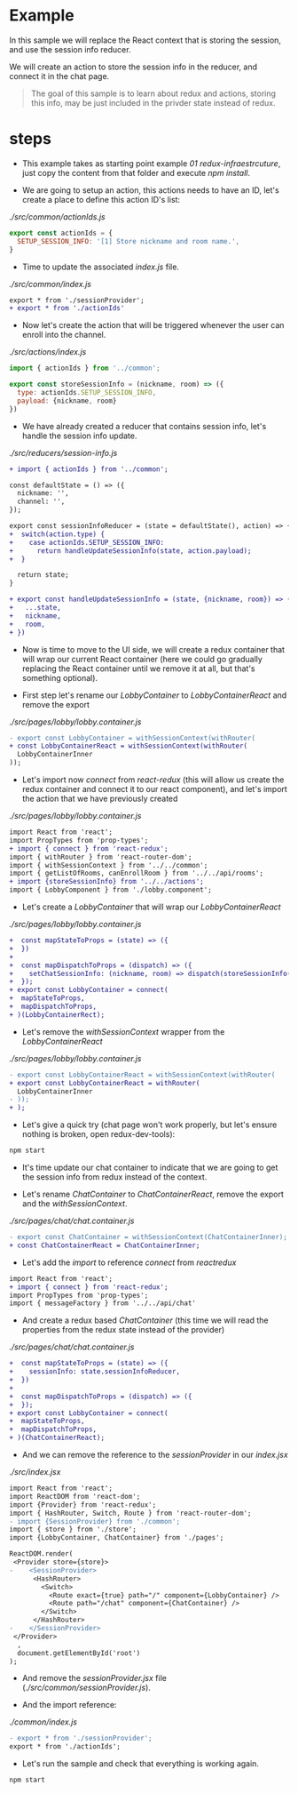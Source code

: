 # Example

In this sample we will replace the React context that is storing the session, and use the session info reducer.

We will create an action to store the session info in the reducer, and connect it in the chat page.

> The goal of this sample is to learn about redux and actions, storing this info, may be just included 
in the privder state instead of redux.

# steps

- This example takes as starting point example _01 redux-infraestrcuture_, just copy the content from that folder and execute _npm install_.

- We are going to setup an action, this actions needs to have an ID, let's create a place to define this action ID's list:

_./src/common/actionIds.js_

```javascript
export const actionIds = {
  SETUP_SESSION_INFO: '[1] Store nickname and room name.',
}
```

- Time to update the associated _index.js_ file.

_./src/common/index.js_

```diff
export * from './sessionProvider';
+ export * from './actionIds'
```

- Now let's create the action that will be triggered whenever the user can enroll into the channel.

_./src/actions/index.js_

```javascript
import { actionIds } from '../common';

export const storeSessionInfo = (nickname, room) => ({
  type: actionIds.SETUP_SESSION_INFO,
  payload: {nickname, room}
})
```

- We have already created a reducer that contains session info, let's handle the session info 
update.

_./src/reducers/session-info.js_

```diff
+ import { actionIds } from '../common';

const defaultState = () => ({
  nickname: '',
  channel: '',
});

export const sessionInfoReducer = (state = defaultState(), action) => {
+  switch(action.type) {
+    case actionIds.SETUP_SESSION_INFO:
+      return handleUpdateSessionInfo(state, action.payload);
+  }

  return state;
}

+ export const handleUpdateSessionInfo = (state, {nickname, room}) => ({
+   ...state,
+   nickname,
+   room,
+ })
```

- Now is time to move to the UI side, we will create a redux container that will wrap
our current React container (here we could go gradually replacing the React container
until we remove it at all, but that's something optional).

- First step let's rename our _LobbyContainer_ to _LobbyContainerReact_ and remove the export

_./src/pages/lobby/lobby.container.js_

```diff
- export const LobbyContainer = withSessionContext(withRouter(
+ const LobbyContainerReact = withSessionContext(withRouter(  
  LobbyContainerInner
));
```

- Let's import now _connect_ from _react-redux_ (this will allow us create the redux container and connect it to
our react component), and let's import the action that we have previously created

_./src/pages/lobby/lobby.container.js_

```diff
import React from 'react';
import PropTypes from 'prop-types';
+ import { connect } from 'react-redux';
import { withRouter } from 'react-router-dom';
import { withSessionContext } from '../../common';
import { getListOfRooms, canEnrollRoom } from '../../api/rooms';
+ import {storeSessionInfo} from '../../actions';
import { LobbyComponent } from './lobby.component';
```

- Let's create a _LobbyContainer_ that will wrap our _LobbyContainerReact_ 

_./src/pages/lobby/lobby.container.js_

```diff
+  const mapStateToProps = (state) => ({
+  })
+
+  const mapDispatchToProps = (dispatch) => ({
+    setChatSessionInfo: (nickname, room) => dispatch(storeSessionInfo(nickname, room)),
+  });
+ export const LobbyContainer = connect(
+  mapStateToProps,
+  mapDispatchToProps,
+ )(LobbyContainerRect);
```

- Let's remove the _withSessionContext_  wrapper from the _LobbyContainerReact_

_./src/pages/lobby/lobby.container.js_

```diff
- export const LobbyContainerReact = withSessionContext(withRouter(
+ export const LobbyContainerReact = withRouter(
  LobbyContainerInner
- ));
+ );
```

- Let's give a quick try (chat page won't work properly, but let's ensure nothing is broken, open redux-dev-tools):

```bash
npm start
```

- It's time update our chat container to indicate that we are going to get the session info from 
redux instead of the context.

- Let's rename _ChatContainer_ to _ChatContainerReact_, remove the export and the _withSessionContext_.

_./src/pages/chat/chat.container.js_

```diff
- export const ChatContainer = withSessionContext(ChatContainerInner);
+ const ChatContainerReact = ChatContainerInner;
```

- Let's add the _import_ to reference _connect_ from _reactredux_

```diff
import React from 'react';
+ import { connect } from 'react-redux';
import PropTypes from 'prop-types';
import { messageFactory } from '../../api/chat'
```

- And create a redux based _ChatContainer_ (this time we will read the properties from the redux state
instead of the provider)

_./src/pages/chat/chat.container.js_

```diff
+  const mapStateToProps = (state) => ({
+    sessionInfo: state.sessionInfoReducer,
+  })
+
+  const mapDispatchToProps = (dispatch) => ({
+  });
+ export const LobbyContainer = connect(
+  mapStateToProps,
+  mapDispatchToProps,
+ )(ChatContainerReact);
```

- And we can remove the reference to the _sessionProvider_ in our _index.jsx_

_./src/index.jsx_

```diff
import React from 'react';
import ReactDOM from 'react-dom';
import {Provider} from 'react-redux';
import { HashRouter, Switch, Route } from 'react-router-dom';
- import {SessionProvider} from './common';
import { store } from './store';
import {LobbyContainer, ChatContainer} from './pages';

ReactDOM.render(
 <Provider store={store}>
-    <SessionProvider>
      <HashRouter>
        <Switch>
          <Route exact={true} path="/" component={LobbyContainer} />
          <Route path="/chat" component={ChatContainer} />
        </Switch>
      </HashRouter>
-    </SessionProvider>
 </Provider>  
  ,
  document.getElementById('root')
);
```

- And remove the _sessionProvider.jsx_ file (_./src/common/sessionProvider.js_).

- And the import reference:

_./common/index.js_

```diff
- export * from './sessionProvider';
export * from './actionIds';
```

- Let's run the sample and check that everything is working again.

```bash
npm start
```



